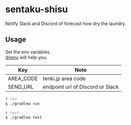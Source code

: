 # sentaku-shisu

Notify Slack and Discord of forecast how dry the laundry.

## Usage

Set the env variables.  
[direnv](https://github.com/direnv/direnv) will help you.

| Key              | Note                                         |
| ---------------- | -------------------------------------------- |
| AREA_CODE        | tenki.jp area code                           |
| SEND_URL         | endpoint url of Discord or Slack             |

```bash
# run
$ ./gradlew run 

# test
$ ./gradlew test
```
